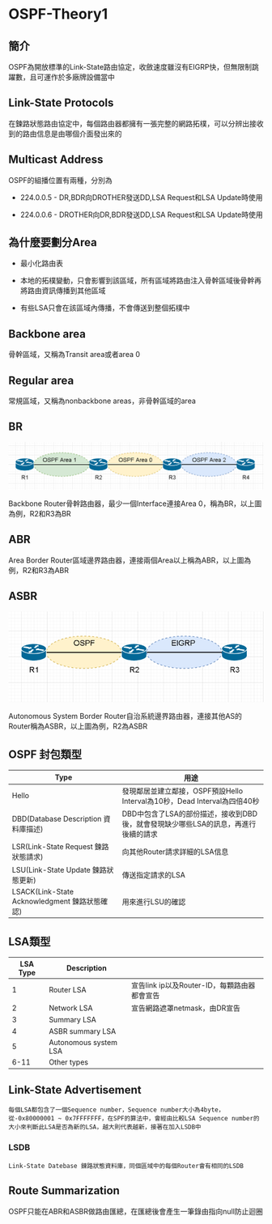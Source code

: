 # OSPF-Theory1 #

## 簡介 ##

OSPF為開放標準的Link-State路由協定，收斂速度雖沒有EIGRP快，但無限制跳躍數，且可運作於多廠牌設備當中

## Link-State Protocols ##

在鍊路狀態路由協定中，每個路由器都擁有一張完整的網路拓樸，可以分辨出接收到的路由信息是由哪個介面發出來的

## Multicast Address ##

OSPF的組播位置有兩種，分別為

- 224.0.0.5 - DR,BDR向DROTHER發送DD,LSA Request和LSA Update時使用

- 224.0.0.6 - DROTHER向DR,BDR發送DD,LSA Request和LSA Update時使用

## 為什麼要劃分Area ##

- 最小化路由表

- 本地的拓樸變動，只會影響到該區域，所有區域將路由注入骨幹區域後骨幹再將路由資訊傳播到其他區域

- 有些LSA只會在該區域內傳播，不會傳送到整個拓樸中

## Backbone area ##

骨幹區域，又稱為Transit area或者area 0

## Regular area ##

常規區域，又稱為nonbackbone areas，非骨幹區域的area

## BR ##

![](BR.png)

Backbone Router骨幹路由器，最少一個Interface連接Area 0，稱為BR，以上圖為例，R2和R3為BR

## ABR ##

Area Border Router區域邊界路由器，連接兩個Area以上稱為ABR，以上圖為例，R2和R3為ABR

## ASBR ##

![](ASBR.png)

Autonomous System Border Router自治系統邊界路由器，連接其他AS的Router稱為ASBR，以上圖為例，R2為ASBR

## OSPF 封包類型 ##

|Type|用途|
|---|---|
|Hello|發現鄰居並建立鄰接，OSPF預設Hello Interval為10秒，Dead Interval為四倍40秒|
|DBD(Database Description 資料庫描述)|DBD中包含了LSA的部份描述，接收到DBD後，就會發現缺少哪些LSA的訊息，再進行後續的請求
|LSR(Link-State Request 鍊路狀態請求)|向其他Router請求詳細的LSA信息|
|LSU(Link-State Update 鍊路狀態更新)|傳送指定請求的LSA|
|LSACK(Link-State Acknowledgment 鍊路狀態確認)|用來進行LSU的確認|

## LSA類型 ##

|LSA Type|Description| |
|---|---|---|
|1|Router LSA|宣告link ip以及Router-ID，每顆路由器都會宣告|
|2|Network LSA|宣告網路遮罩netmask，由DR宣告|
|3|Summary LSA||
|4|ASBR summary LSA||
|5|Autonomous system LSA||
|6-11|Other types||

## Link-State Advertisement ##

	每個LSA都包含了一個Sequence number，Sequence number大小為4byte，從-0x80000001 ~ 0x7FFFFFFF，在SPF的算法中，會經由比較LSA Sequence number的大小來判斷此LSA是否為新的LSA，越大則代表越新，接著在加入LSDB中

### LSDB ###

	Link-State Datebase 鍊路狀態資料庫，同個區域中的每個Router會有相同的LSDB

## Route Summarization ## 

OSPF只能在ABR和ASBR做路由匯總，在匯總後會產生一筆錄由指向null防止迴圈